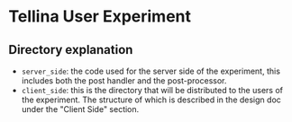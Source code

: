# Tellina User Experiment

## Directory explanation
- `server_side`: the code used for the server side of the experiment, this
  includes both the post handler and the post-processor.
- `client_side`: this is the directory that will be distributed to the users of
  the experiment. The structure of which is described in the design doc under
  the "Client Side" section.
